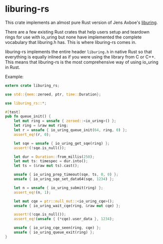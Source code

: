 # liburing-rs

This crate implements an almost pure Rust version of Jens Axboe's [liburing](https://github.com/axboe/liburing).

There are a few existing Rust crates that help users setup and teardown rings for use with io_uring but none
have implemented the complete vocabulary that liburing.h has. This is where liburing-rs comes in.

liburing-rs implements the entire header `liburing.h` in native Rust so that everything is equally inlined as
if you were using the library from C or C++. This means that liburing-rs is the most comprehensive way of
using io_uring in Rust.

Example:
```rust
extern crate liburing_rs;

use std::{mem::zeroed, ptr, time::Duration};

use liburing_rs::*;

#[test]
pub fn queue_init() {
    let mut ring = unsafe { zeroed::<io_uring>() };
    let ring = &raw mut ring;
    let r = unsafe { io_uring_queue_init(64, ring, 0) };
    assert_eq!(r, 0);

    let sqe = unsafe { io_uring_get_sqe(ring) };
    assert!(!sqe.is_null());

    let dur = Duration::from_millis(250);
    let mut ts: timespec = dur.into();
    let ts = (&raw mut ts).cast();

    unsafe { io_uring_prep_timeout(sqe, ts, 0, 0) };
    unsafe { io_uring_sqe_set_data64(sqe, 1234) };

    let n = unsafe { io_uring_submit(ring) };
    assert_eq!(n, 1);

    let mut cqe = ptr::null_mut::<io_uring_cqe>();
    unsafe { io_uring_wait_cqe(ring, &raw mut cqe) };

    assert!(!cqe.is_null());
    assert_eq!(unsafe { (*cqe).user_data }, 1234);

    unsafe { io_uring_cqe_seen(ring, cqe) };
    unsafe { io_uring_queue_exit(ring) };
}
```
